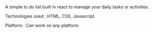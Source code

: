 
A simple to do list built in react to manage your daily tasks or activities.

Technologies used :
HTML, CSS, Javascript.

Platform :
Can work on any platform.


